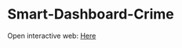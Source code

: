 # Smart-Dashboard-Crime
Open interactive web: [Here](https://lesther-dumos.github.io/Smart-Dashboard-Crime/)